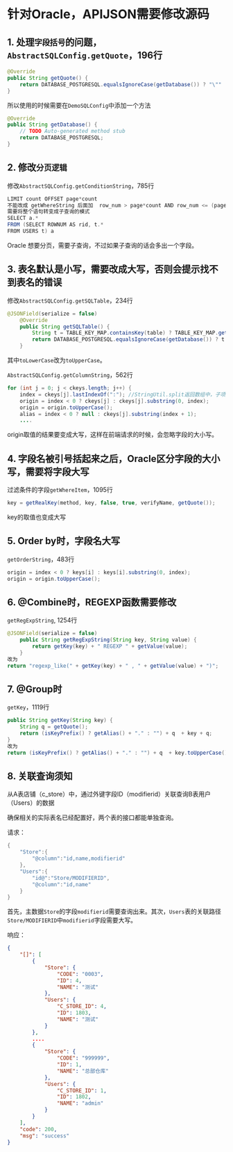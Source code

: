 # 针对Oracle，APIJSON需要修改源码

## 1. 处理`字段括号`的问题，`AbstractSQLConfig.getQuote`，196行

```java
@Override
public String getQuote() {
    return DATABASE_POSTGRESQL.equalsIgnoreCase(getDatabase()) ? "\"" : "`";
}
```

所以使用的时候需要在`DemoSQLConfig`中添加一个方法

```java
@Override
public String getDatabase() {
    // TODO Auto-generated method stub
    return DATABASE_POSTGRESQL;
}
```




## 2. 修改`分页逻辑`

修改`AbstractSQLConfig.getConditionString`，785行

```java
LIMIT count OFFSET page*count  
不能改成 getWhereString 后面加  row_num > page*count AND row_num <= (page + 1)*count
需要将整个语句转变成子查询的模式
SELECT a.*
FROM (SELECT ROWNUM AS rid, t.*
FROM USERS t) a
```

Oracle 想要分页，需要子查询，不过如果子查询的话会多出一个字段。




## 3. 表名默认是小写，需要改成大写，否则会提示找不到表名的错误

修改`AbstractSQLConfig.getSQLTable`，234行

```java
@JSONField(serialize = false)
	@Override
	public String getSQLTable() {
		String t = TABLE_KEY_MAP.containsKey(table) ? TABLE_KEY_MAP.get(table) : table;
		return DATABASE_POSTGRESQL.equalsIgnoreCase(getDatabase()) ? t.toUpperCase() : t;
	}
```

其中`toLowerCase`改为`toUpperCase`。

`AbstractSQLConfig.getColumnString`，562行

```java
for (int j = 0; j < ckeys.length; j++) {
    index = ckeys[j].lastIndexOf(":"); //StringUtil.split返回数组中，子项不会有null
    origin = index < 0 ? ckeys[j] : ckeys[j].substring(0, index);
    origin = origin.toUpperCase();
    alias = index < 0 ? null : ckeys[j].substring(index + 1);
    ....
```

origin取值的结果要变成大写，这样在前端请求的时候，会忽略字段的大小写。



## 4. 字段名被引号括起来之后，Oracle区分字段的大小写，需要将字段大写

过滤条件的字段`getWhereItem`，1095行

```java
key = getRealKey(method, key, false, true, verifyName, getQuote());
```

key的取值也变成大写



## 5. Order by时，字段名大写

`getOrderString`，483行

```java
origin = index < 0 ? keys[i] : keys[i].substring(0, index);
origin = origin.toUpperCase();
```



## 6. @Combine时，REGEXP函数需要修改

`getRegExpString`, 1254行

```java
@JSONField(serialize = false)
	public String getRegExpString(String key, String value) {
		return getKey(key) + " REGEXP " + getValue(value);
	}
改为
return "regexp_like(" + getKey(key) + " , " + getValue(value) + ")";
```



## 7. @Group时

`getKey`，1119行

```java
public String getKey(String key) {
    String q = getQuote();
    return (isKeyPrefix() ? getAlias() + "." : "") + q  + key + q;
}
改为
return (isKeyPrefix() ? getAlias() + "." : "") + q  + key.toUpperCase() + q;
```



## 8. 关联查询须知

从A表店铺（c_store）中，通过外键字段ID（modifierid）关联查询B表用户（Users）的数据

确保相关的实际表名已经配置好，两个表的接口都能单独查询。

请求：

```java
{
    "Store":{
        "@column":"id,name,modifierid"
    },
    "Users":{
        "id@":"Store/MODIFIERID",
        "@column":"id,name"
    }
}
```



首先，主数据`Store`的字段`modifierid`需要查询出来。其次，`Users`表的关联路径`Store/MODIFIERID`中`modifierid`字段需要大写。

响应：

```json
{
    "[]": [
        {
            "Store": {
                "CODE": "0003",
                "ID": 4,
                "NAME": "测试"
            },
            "Users": {
                "C_STORE_ID": 4,
                "ID": 1803,
                "NAME": "测试"
            }
        },
        ....
        {
            "Store": {
                "CODE": "999999",
                "ID": 1,
                "NAME": "总部仓库"
            },
            "Users": {
                "C_STORE_ID": 1,
                "ID": 1802,
                "NAME": "admin"
            }
        }
    ],
    "code": 200,
    "msg": "success"
}
```

